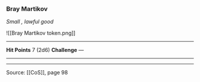 ### Bray Martikov
_Small , lawful good_

![[Bray Martikov token.png]]


---

**Hit Points** 7 (2d6)
**Challenge** —

---


---

Source: [[CoS]], page 98